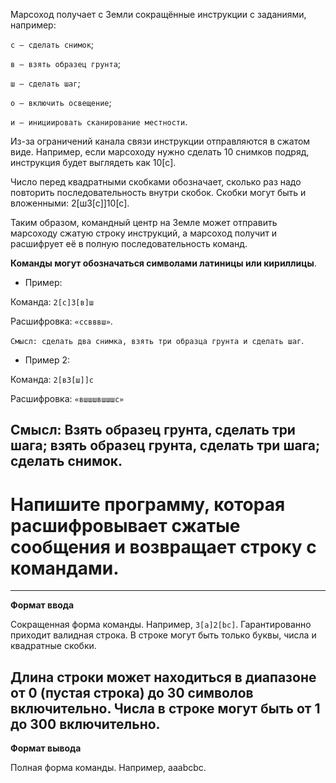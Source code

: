 Марсоход получает с Земли сокращённые инструкции с заданиями, например:

`с — сделать снимок`;

`в — взять образец грунта`;

`ш — сделать шаг`;

`о — включить освещение`;

`и — инициировать сканирование местности`.


Из-за ограничений канала связи инструкции отправляются в сжатом виде. Например, если марсоходу нужно сделать 10 снимков подряд, инструкция будет выглядеть как 10[с].

Число перед квадратными скобками обозначает, сколько раз надо повторить последовательность внутри скобок. Скобки могут быть и вложенными: 2[ш3[с]]10[с].

Таким образом, командный центр на Земле может отправить марсоходу сжатую строку инструкций, а марсоход получит и расшифрует её в полную последовательность команд.

**Команды могут обозначаться символами латиницы или кириллицы**.

 - Пример:

Команда: `2[с]3[в]ш`

Расшифровка: `«ссвввш»`.

`Смысл: сделать два снимка, взять три образца грунта и сделать шаг`.

 - Пример 2:

Команда: `2[в3[ш]]с`

Расшифровка: `«вшшшвшшшс»`

Смысл: Взять образец грунта, сделать три шага; взять образец грунта, сделать три шага; сделать снимок.
---

# Напишите программу, которая расшифровывает сжатые сообщения и возвращает строку с командами.
---

**Формат ввода**

Сокращенная форма команды. Например, `3[a]2[bc]`. Гарантированно приходит валидная строка. В строке могут быть только буквы, числа и квадратные скобки.

Длина строки может находиться в диапазоне от 0 (пустая строка) до 30 символов включительно. Числа в строке могут быть от 1 до 300 включительно.
---

**Формат вывода**

Полная форма команды. Например, aaabcbc.
